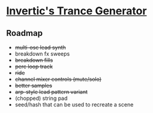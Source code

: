 # [Invertic's Trance Generator](http://aapee.kapsi.fi/trance-generator)

## Roadmap
* ~~multi-osc lead synth~~
* breakdown fx sweeps
* ~~breakdown fills~~
* ~~perc loop track~~
* ~~ride~~
* ~~channel mixer controls (mute/solo)~~
* ~~better samples~~
* ~~arp-style lead pattern variant~~
* (chopped) string pad
* seed/hash that can be used to recreate a scene
